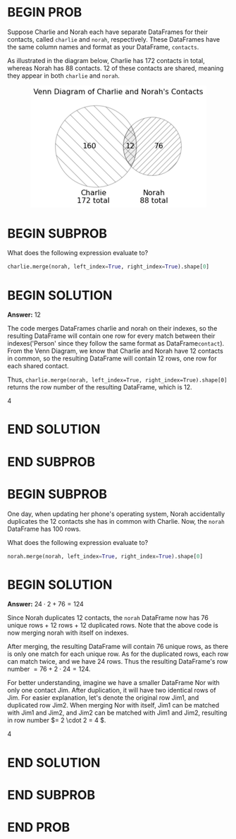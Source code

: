# BEGIN PROB

Suppose Charlie and Norah each have separate DataFrames for their
contacts, called `charlie` and `norah`, respectively. These DataFrames
have the same column names and format as your DataFrame, `contacts`.

As illustrated in the diagram below, Charlie has 172 contacts in total,
whereas Norah has 88 contacts. 12 of these contacts are shared, meaning
they appear in both `charlie` and `norah`.

<center><img src="../../assets/images/sp24-midterm/venn_diagram.png" width=400></center>

# BEGIN SUBPROB

What does the following expression evaluate to?

```py
charlie.merge(norah, left_index=True, right_index=True).shape[0]    
```

# BEGIN SOLUTION

**Answer:** 12 

The code merges DataFrames charlie and norah on their indexes, so the resulting DataFrame will contain one row for every match between their indexes('Person' since they follow the same format as DataFrame`contact`). From the Venn Diagram, we know that Charlie and Norah have 12 contacts in common, so the resulting DataFrame will contain 12 rows, one row for each shared contact. 

Thus, `charlie.merge(norah, left_index=True, right_index=True).shape[0]` returns the row number of the resulting DataFrame, which is 12.    

<average>4</average>

# END SOLUTION

# END SUBPROB

# BEGIN SUBPROB

One day, when updating her phone's operating system, Norah accidentally
duplicates the 12 contacts she has in common with Charlie. Now, the
`norah` DataFrame has 100 rows.

What does the following expression evaluate to?

```py
norah.merge(norah, left_index=True, right_index=True).shape[0]   
``` 

# BEGIN SOLUTION

**Answer:**  $24 \cdot 2 + 76 = 124$

Since Norah duplicates 12 contacts, the `norah` DataFrame now has 76 unique rows + 12 rows + 12 duplicated rows. Note that the above code is now merging norah with itself on indexes. 

After merging, the resulting DataFrame will contain 76 unique rows, as there is only one match for each unique row. As for the duplicated rows, each row can match twice, and we have 24 rows.  Thus the resulting DataFrame's row number $= 76 + 2 \cdot 24 = 124$. 

For better understanding, imagine we have a smaller DataFrame Nor with only one contact Jim. After duplication, it will have two identical rows of Jim. For easier explanation, let's denote the original row Jim1, and duplicated row Jim2. When merging Nor with itself, Jim1 can be matched with Jim1 and Jim2, and Jim2 can be matched with Jim1 and Jim2, resulting in  row number $= 2 \cdot 2 = 4 $. 

<average>4</average>

# END SOLUTION

# END SUBPROB

# END PROB

